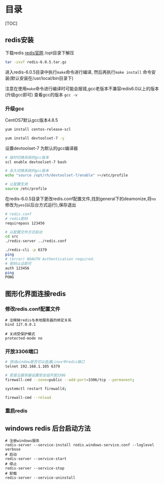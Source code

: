 # 目录

[TOC]

## redis安装

下载redis [redis官网](http://www.redis.io)  /opt目录下解压

```bash
tar -zxvf redis-6.0.5.tar.gz
```

进入redis-6.0.5目录中执行`make`命令进行编译, 然后再执行`make install` 命令安装(默认安装在/usr/local/bin目录下)

注意在使用`make`命令进行编译时可能会报错,gcc老版本不兼容redis6.0以上的版本(升级gcc即可) 查看gcc的版本 `gcc -v`

### 升级gcc

CentOS7默认gcc版本4.8.5

```bash
yum install centos-release-scl
```

```bash
yum install devtoolset-7 -y
```

设置devtoolset-7 为默认的gcc编译器

```bash
# 临时切换系统的gcc版本
scl enable devtoolset-7 bash
```

```bash
# 永久切换系统的gcc版本
echo "source /opt/rh/devtoolset-7/enable" >>/etc/profile
```

```bash
# 让配置生效
source /etc/profile
```

在redis-6.0.5目录下更改redis.conf配置文件,找到general下的deamonize,将`no`修改为`yes`(以后台方式运行),保存退出

```bash
# redis.conf
# redis密码
requirepass 123456
```

```bash
# 以配置文件方式启动
cd src
./redis-server ../redis.conf
```

```bash
./redis-cli -p 6379
ping
# (error) NOAUTH Authentication required.
# 密码认证即可
auth 123456
ping
PONG
```

## 图形化界面连接redis

### 修改redis.conf配置文件

```properties
# 注释掉redis与本地服务器的绑定关系
bind 127.0.0.1
```

```properties
# 关闭受保护模式
protected-mode no
```

### 开放3306端口

```bash
# 测试window是否可以连通Linux中redis端口
telnet 192.168.1.105 6379
```

```bash
# 若是云服务器设置安全组开放3306
firewall-cmd --zone=public --add-port=3306/tcp --permanent;
```

```bash
systemctl restart firewalld;
```

```bash
firewall-cmd --reload
```

### 重启redis

## windows redis 后台启动方法

```shell
# 注册windows服务
redis-server --service-install redis.windows-service.conf --loglevel verbose
# 启动
redis-server --service-start
# 停止
redis-server --service-stop
# 卸载
redis-server --service-uninstall
```

